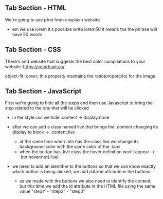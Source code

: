 ## Tab Section - HTML

We're going to use phot from unsplash website

* em we use lorem it's possible write lorem50 it means tha the phrase will have 50 words

## Tab Section - CSS

There's and website that suggests the best color compilations to your website: https://colorhunt.co/

object-fit: cover; this property maintains the ratio(proporção) for the image

## Tab Section - JavaScript

First we're going to hide all the steps and then use Javascript to bring the step related to the one that will be clicked

* in the style.css we hide .content -> display:none
* after we can add a class named live that brings the .content changing its display to block -> .content.live
    - at the same time when .btn has the class live we change its background-color with the same color of the .tabs
    - when the button has .live class the hover definition won't appear -> .btn:hover:not(.live)

* we need to add an identifier to the buttons so that we can know exactly which button is being clicked, we add data-id attribute in the buttons
    - as we made with the buttons we also need to identify the content, but this time we add the id attribute in the HTML file using the same value "step1" - "step2" - "step3"